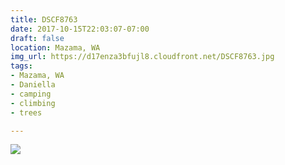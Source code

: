 ```yaml
---
title: DSCF8763
date: 2017-10-15T22:03:07-07:00
draft: false
location: Mazama, WA
img_url: https://d17enza3bfujl8.cloudfront.net/DSCF8763.jpg
tags:
- Mazama, WA
- Daniella
- camping
- climbing
- trees

---
```


![](https://d17enza3bfujl8.cloudfront.net/DSCF8763.jpg)

